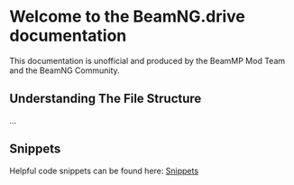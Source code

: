 # Welcome to the BeamNG.drive documentation
This documentation is unofficial and produced by the BeamMP Mod Team and the BeamNG Community.

## Understanding The File Structure
...


## Snippets

Helpful code snippets can be found here: [Snippets](snippets.md)